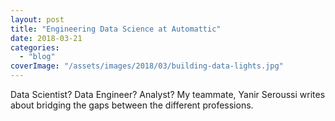 ```yaml
---
layout: post
title: "Engineering Data Science at Automattic"
date: 2018-03-21
categories: 
  - "blog"
coverImage: "/assets/images/2018/03/building-data-lights.jpg"
---
```


Data Scientist? Data Engineer? Analyst? My teammate, Yanir Seroussi writes about bridging the gaps between the different professions.
